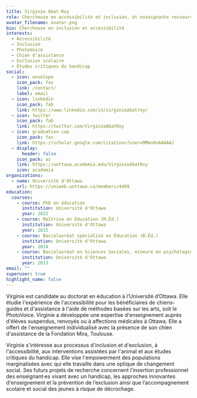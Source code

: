 ```yaml
---
title: Virginie Abat-Roy
role: Chercheuse en accessibilité et inclusion, et enseignante ressource.
avatar_filename: avatar.png
bio: Chercheuse en inclusion et accessibilité
interests:
  - Accessibilité
  - Inclusion
  - PhotoVoice
  - Chien d'assistance
  - Exclusion scolaire
  - Études critiques du handicap
social:
  - icon: envelope
    icon_pack: fas
    link: /contact/
    label: email
  - icon: linkedin
    icon_pack: fab
    link: https://www.linkedin.com/in/virginieabatroy/
  - icon: twitter
    icon_pack: fab
    link: https://twitter.com/VirginieAbatRoy
  - icon: graduation-cap
    icon_pack: fas
    link: https://scholar.google.com/citations?user=MMmnOnAAAAAJ
  - display:
      header: false
    icon_pack: ai
    link: https://uottawa.academia.edu/VirginieAbatRoy
    icon: academia
organizations:
  - name: Université d'Ottawa
    url: https://uniweb.uottawa.ca/members/4469
education:
  courses:
    - course: PhD en éducation
      institution: Université d'Ottawa
      year: 2022
    - course: Maîtrise en Éducation (M.Éd.)
      institution: Université d'Ottawa
      year: 2015
    - course: Baccalauréat spécialisé en Éducation (B.Éd.)
      institution: Université d'Ottawa
      year: 2014
    - course: Baccalauréat en Sciences Sociales, mineure en psychologie (B.Sc.Soc.)
      institution: Université d'Ottawa
      year: 2013
email: ""
superuser: true
highlight_name: false
---
```

Virginie est candidate au doctorat en éducation à l’Université d’Ottawa. Elle étudie l'expérience de l'accessibilité pour les bénéficiaires de chiens-guides et d'assistance à l'aide de méthodes basées sur les arts, soit le PhotoVoice. Virginie a développée une expertise d'enseignement auprès d'élèves suspendus, renvoyés ou à affections médicales à Ottawa. Elle a offert de l'enseignement individualisé avec la présence de son chien d'assistance de la Fondation Mira, Toulouse.

Virginie s'intéresse aux processus d'inclusion et d'exclusion, à l'accessibilité, aux interventions assistées par l'animal et aux études critiques du handicap. Elle vise l'empowerment des populations marginalisées avec qui elle travaille dans une optique de changement social. Ses futurs projets de recherche concernent l'insertion professionnel des enseignant·es vivant avec un handicap, les approches innovantes d'enseignement et la prévention de l’exclusion ainsi que l’accompagnement scolaire et social des jeunes à risque de décrochage.